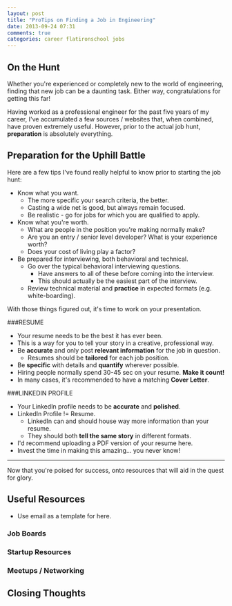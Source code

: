 ```yaml
---
layout: post
title: "ProTips on Finding a Job in Engineering"
date: 2013-09-24 07:31
comments: true
categories: career flatironschool jobs
---
```


## On the Hunt

Whether you're experienced or completely new to the world of engineering, finding that new job can be a daunting task. Either way, congratulations for getting this far!  

Having worked as a professional engineer for the past five years of my career, I've accumulated a few sources / websites that, when combined, have proven extremely useful. However, prior to the actual job hunt, **preparation** is absolutely everything.

## Preparation for the Uphill Battle

Here are a few tips I've found really helpful to know prior to starting the job hunt:  

- Know what you want.
	- The more specific your search criteria, the better.
	- Casting a wide net is good, but always remain focused.
	- Be realistic - go for jobs for which you are qualified to apply.
- Know what you're worth.
	- What are people in the position you're making normally make?
	- Are you an entry / senior level developer? What is your experience worth?
	- Does your cost of living play a factor?
- Be prepared for interviewing, both behavioral and technical.
	- Go over the typical behavioral interviewing questions.
		- Have answers to all of these before coming into the interview.
		- This should actually be the easiest part of the interview.
	- Review technical material and **practice** in expected formats (e.g. white-boarding).

With those things figured out, it's time to work on your presentation.

###RESUME

- Your resume needs to be the best it has ever been.
- This is a way for you to tell your story in a creative, professional way.
- Be **accurate** and only post **relevant information** for the job in question.
	- Resumes should be **tailored** for each job position.
- Be **specific** with details and **quantify** wherever possible.
- Hiring people normally spend 30-45 sec on your resume. **Make it count!**
- In many cases, it's recommended to have a matching **Cover Letter**.

###LINKEDIN PROFILE

- Your LinkedIn profile needs to be **accurate** and **polished**.
- LinkedIn Profile != Resume.
	- LinkedIn can and should house way more information than your resume.
	- They should both **tell the same story** in different formats.
- I'd recommend uploading a PDF version of your resume here.
- Invest the time in making this amazing... you never know!

---

Now that you're poised for success, onto resources that will aid in the quest for glory.

## Useful Resources

- Use email as a template for here.

### Job Boards

### Startup Resources

### Meetups / Networking

## Closing Thoughts

